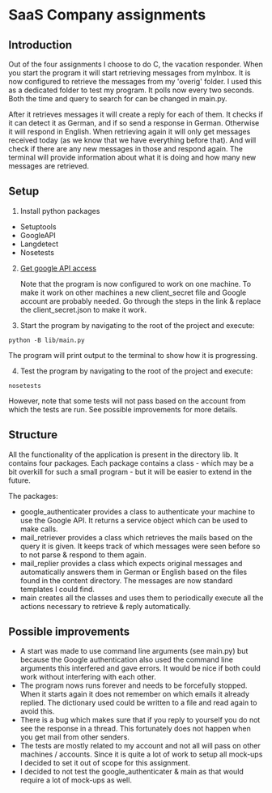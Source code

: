 SaaS Company assignments
========================

Introduction
------------
Out of the four assignments I choose to do C, the vacation responder. When you
start the program it will start retrieving messages from myInbox. It is now
configured to retrieve the messages from my 'overig' folder. I used this as a
dedicated folder to test my program. It polls now every two seconds. Both the
time and query to search for can be changed in main.py.

After it retrieves messages it will create a reply for each of them. It checks
if it can detect it as German, and if so send a response in German. Otherwise
it will respond in English. When retrieving again it will only get messages
received today (as we know that we have everything before that). And will check
if there are any new messages in those and respond again. The terminal will
provide information about what it is doing and how many new messages are
retrieved.

Setup
-----
1. Install python packages
  * Setuptools
  * GoogleAPI
  * Langdetect
  * Nosetests

2. [Get google API access](https://developers.google.com/gmail/api/quickstart/python?hl=nl)

    Note that the program is now configured to work on one machine. To make it
    work on other machines a new client_secret file and Google account are
    probably needed. Go through the steps in the link & replace the
    client_secret.json to make it work.

3. Start the program by navigating to the root of the project and execute:

  `python -B lib/main.py`

  The program will print output to the terminal to show how it is progressing.

4. Test the program by navigating to the root of the project and execute:

  `nosetests`

  However, note that some tests will not pass based on the account from which
  the tests are run. See possible improvements for more details.

Structure
---------
All the functionality of the application is present in the directory lib. It
contains four packages. Each package contains a class - which may be a bit
overkill for such a small program - but it will be easier to extend in the
future.

The packages:
* google_authenticater provides a class to authenticate your machine to use the
  Google API. It returns a service object which can be used to make calls.
* mail_retriever provides a class which retrieves the mails based on the query
  it is given. It keeps track of which messages were seen before so to not
  parse & respond to them again.
* mail_replier provides a class which expects original messages and
  automatically answers them in German or English based on the files found in
  the content directory. The messages are now standard templates I could find.
* main creates all the classes and uses them to periodically execute all the
  actions necessary to retrieve & reply automatically.

Possible improvements
---------------------
* A start was made to use command line arguments (see main.py) but because the
  Google authentication also used the command line arguments this interfered and
  gave errors. It would be nice if both could work without interfering with each
  other.
* The program nows runs forever and needs to be forcefully stopped. When it
  starts again it does not remember on which emails it already replied. The
  dictionary used could be written to a file and read again to avoid this.
* There is a bug which makes sure that if you reply to yourself you do not see
  the response in a thread. This fortunately does not happen when you get mail
  from other senders.
* The tests are mostly related to my account and not all will pass on other
  machines / accounts. Since it is quite a lot of work to setup all mock-ups I
  decided to set it out of scope for this assignment.
* I decided to not test the google_authenticater & main as that would require a
  lot of mock-ups as well.
